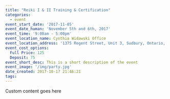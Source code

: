 ```yaml
---
title: "Reiki I & II Training & Certification"
categories:
  - event
event_start_date: '2017-11-05'
event_date_human: 'November 5th and 6th, 2017'
event_time: '9:00am - 5:00pm'
event_location_name: Cynthia Widawski Office
event_location_address: '1375 Regent Street, Unit 3, Sudbury, Ontario, Canada'
event_cost_options:
  Full Price: 125
  Deposit: 75
event_short_desc: This is a short description of the event
event_image: '/img/party.jpg'
date_created: 2017-10-17 21:46:21
tags:
---
```


Custom content goes here
